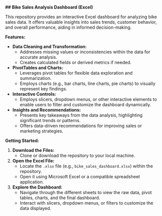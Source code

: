 
**## Bike Sales Analysis Dashboard (Excel)**

This repository provides an interactive Excel dashboard for analyzing bike sales data. It offers valuable insights into sales trends, customer behavior, and overall performance, aiding in informed decision-making.

**Features:**

* **Data Cleaning and Transformation:**
    - Addresses missing values or inconsistencies within the data for accurate analysis.
    - Creates calculated fields or derived metrics if needed.
* **PivotTables and Charts:**
    - Leverages pivot tables for flexible data exploration and summarization.
    - Employs charts (e.g., bar charts, line charts, pie charts) to visually represent key findings.
* **Interactive Controls:**
    - Employs slicers, dropdown menus, or other interactive elements to enable users to filter and customize the dashboard dynamically.
* **Insights and Recommendations:**
    - Presents key takeaways from the data analysis, highlighting significant trends or patterns.
    - Offers data-driven recommendations for improving sales or marketing strategies.

**Getting Started:**

1. **Download the Files:**
    - Clone or download the repository to your local machine.
2. **Open the Excel File:**
    - Locate the `.xlsx` file (e.g., `bike_sales_dashboard.xlsx`) within the repository.
    - Open it using Microsoft Excel or a compatible spreadsheet application.
3. **Explore the Dashboard:**
    - Navigate through the different sheets to view the raw data, pivot tables, charts, and the final dashboard.
    - Interact with slicers, dropdown menus, or filters to customize the data displayed.
